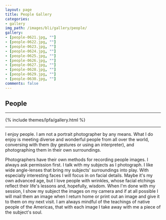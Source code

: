 ```yaml
---
layout: page
title: People Gallery
categories:
- gallery
img_path: /images/bli/gallery/people/
gallery:
- [people-0621.jpg, ""]
- [people-0622.jpg, ""]
- [people-0623.jpg, ""]
- [people-0624.jpg, ""]
- [people-0625.jpg, ""]
- [people-0626.jpg, ""]
- [people-0627.jpg, ""]
- [people-0628.jpg, ""]
- [people-0629.jpg, ""]
- [people-0630.jpg, ""]
comments: false
---
```


## People

---

{% include themes/lpfa/gallery.html %}

---

I enjoy people. I am not a portrait photographer by any means. What I do enjoy is meeting diverse and wonderful people from all over the world, conversing with them (by gestures or using an interpreter), and photographing them in their own surroundings. 

Photographers have their own methods for recording people images. I always ask permission first. I talk with my subjects as I photograph. I like wide angle-lenses that bring my subjects' surroundings into play. With especially interesting faces I will focus in on facial details. Maybe it's my own advanced age, but I love people with wrinkles, whose facial etchings reflect their life's lessons and, hopefully, wisdom. When I'm done with my session, I show my subject the images on my camera and if at all possible I will mail them an image when I return home or print out an image and give it to them on my next visit. I am always mindful of the teachings of native people of the Americas, that with each image I take away with me  a piece of the subject's soul. 
